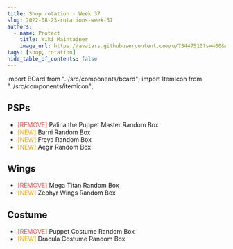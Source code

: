 ```yaml
---
title: Shop rotation - Week 37
slug: 2022-08-23-rotations-week-37
authors:
  - name: Protect
    title: Wiki Maintainer
    image_url: https://avatars.githubusercontent.com/u/75447510?s=400&u=6611d243cb33099270ad8c0cb66a5e659009bd08&v=4
tags: [shop, rotation]
hide_table_of_contents: false
---
```


import BCard from "../src/components/bcard";
import ItemIcon from "../src/components/itemicon";

## PSPs
- <font color="#fd4949">[REMOVE]</font> Palina the Puppet Master Random Box <ItemIcon iconId="2803" width="25px"/>
- <font color="orange">[NEW]</font> Barni Random Box <ItemIcon iconId="2574" width="25px"/>
- <font color="orange">[NEW]</font> Freya Random Box <ItemIcon iconId="2575" width="25px"/>
- <font color="orange">[NEW]</font> Aegir Random Box <ItemIcon iconId="2573" width="25px"/>

## Wings
- <font color="#fd4949">[REMOVE]</font> Mega Titan Random Box <ItemIcon iconId="2998" width="25px"/>
- <font color="orange">[NEW]</font> Zephyr Wings Random Box <ItemIcon iconId="4074" width="25px"/>

## Costume
- <font color="#fd4949">[REMOVE]</font> Puppet Costume Random Box <ItemIcon iconId="4047" width="25px"/>
- <font color="orange">[NEW]</font> Dracula Costume Random Box <ItemIcon iconId="4076" width="25px"/>